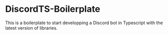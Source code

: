 # DiscordTS-Boilerplate
This is a boilerplate to start developping a Discord bot in Typescript with the latest version of libraries.
